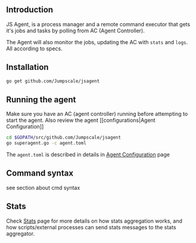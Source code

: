 ## Introduction
JS Agent, is a process manager and a remote command executor that gets it's jobs and tasks by polling from AC (Agent Controller).

The Agent will also monitor the jobs, updating the AC with `stats` and `logs`. All according to specs. 

## Installation
```bash
go get github.com/Jumpscale/jsagent
```

## Running the agent
Make sure you have an AC (agent controller) running before attempting to start the agent. Also review the agent [[configurations|Agent Configuration]]

```bash
cd $GOPATH/src/github.com/Jumpscale/jsagent
go superagent.go -c agent.toml
```

The `agent.toml` is described in details in [Agent Configuration](agent-configuration.md) page

## Command syntax
see section about cmd syntax

## Stats
Check [Stats](Stats.md) page for more details on how stats aggregation works, and how scripts/external processes can send stats messages to the stats aggregator.